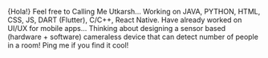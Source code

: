 {Hola!}
Feel free to Calling Me Utkarsh...
Working on JAVA, PYTHON, HTML, CSS, JS, DART (Flutter), C/C++, React Native.
Have already worked on UI/UX for mobile apps...
Thinking about designing a sensor based (hardware + software) cameraless device that can detect number of people in a room! Ping me if you find it cool!
